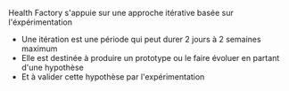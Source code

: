 Health Factory s'appuie sur une approche itérative basée sur l'éxpérimentation
 - Une itération est une période qui peut durer 2 jours à 2 semaines maximum
 - Elle est destinée à produire un prototype ou le faire évoluer en partant d'une hypothèse 
 - Et à valider cette hypothèse par l'expérimentation
